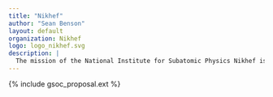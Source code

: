 ```yaml
---
title: "Nikhef"
author: "Sean Benson"
layout: default
organization: Nikhef
logo: logo_nikhef.svg
description: |
  The mission of the National Institute for Subatomic Physics Nikhef is to study the interactions and structure of all elementary particles and fields at the smallest distance scale and the highest attainable energy.
---
```


{% include gsoc_proposal.ext %}
